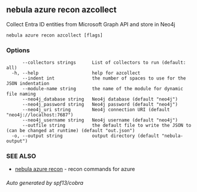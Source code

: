 ## nebula azure recon azcollect

Collect Entra ID entities from Microsoft Graph API and store in Neo4j

```
nebula azure recon azcollect [flags]
```

### Options

```
      --collectors strings      List of collectors to run (default: all)
  -h, --help                    help for azcollect
      --indent int              the number of spaces to use for the JSON indentation
      --module-name string      the name of the module for dynamic file naming
      --neo4j_database string   Neo4j database (default "neo4j")
      --neo4j_password string   Neo4j password (default "neo4j")
      --neo4j_uri string        Neo4j connection URI (default "neo4j://localhost:7687")
      --neo4j_username string   Neo4j username (default "neo4j")
      --outfile string          the default file to write the JSON to (can be changed at runtime) (default "out.json")
  -o, --output string           output directory (default "nebula-output")
```

### SEE ALSO

* [nebula azure recon](nebula_azure_recon.md)	 - recon commands for azure

###### Auto generated by spf13/cobra

